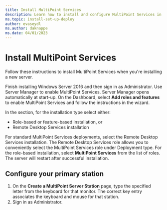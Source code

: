 ```yaml
---
title: Install MultiPoint Services
description: Learn how to install and configure MultiPoint Services in Windows Server 2016
ms.topic: install-set-up-deploy
author: evaseydl
ms.author: daknappe
ms.date: 04/01/2023
---
```

# Install MultiPoint Services



Follow these instructions to install MultiPoint Services when you're installing a new server.

Finish installing Windows Server 2016 and then sign in as Administrator. Use Server Manager to enable MultiPoint Services. Server Manager opens automatically at start-up. On the Dashboard, select **Add roles and features** to enable MultiPoint Services and follow the instructions in the wizard.

In the section, for the installation type select either:

- Role-based or feature-based installation, or
- Remote Desktop Services installation

For standard MultiPoint Services deployments, select the Remote Desktop Services installation. The Remote Desktop Services role allows you to conveniently select the MultiPoint Services role under Deployment type. For the role-based installation, select **MultiPoint Services** from the list of roles. The server will restart after successful installation.

## Configure your primary station

1. On the **Create a MultiPoint Server Station** page, type the specified letter from the keyboard for that monitor. The correct key entry associates the keyboard and mouse for that station.
1. Sign in as Administrator.
